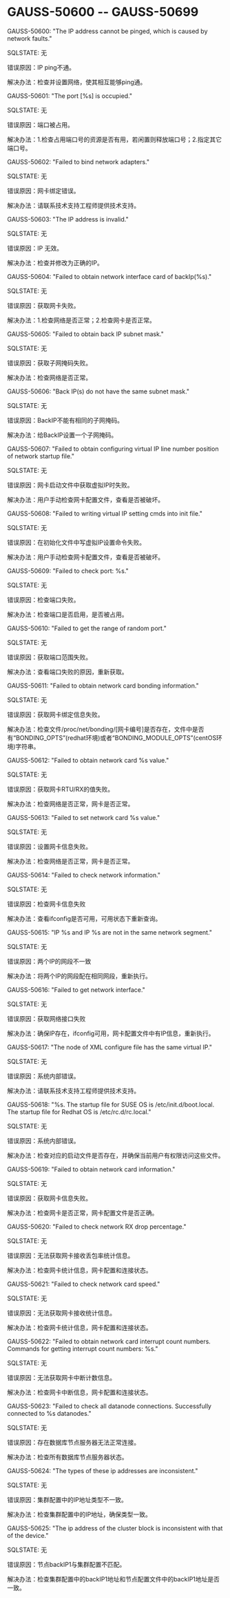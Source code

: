 # GAUSS-50600 -- GAUSS-50699<a name="ZH-CN_TOPIC_0302073513"></a>

GAUSS-50600: "The IP address cannot be pinged, which is caused by network faults."

SQLSTATE: 无

错误原因：IP ping不通。

解决办法：检查并设置网络，使其相互能够ping通。

GAUSS-50601: "The port \[%s\] is occupied."

SQLSTATE: 无

错误原因：端口被占用。

解决办法：1.检查占用端口号的资源是否有用，若闲置则释放端口号；2.指定其它端口号。

GAUSS-50602: "Failed to bind network adapters."

SQLSTATE: 无

错误原因：网卡绑定错误。

解决办法：请联系技术支持工程师提供技术支持。

GAUSS-50603: "The IP address is invalid."

SQLSTATE: 无

错误原因：IP 无效。

解决办法：检查并修改为正确的IP。

GAUSS-50604: "Failed to obtain network interface card of backIp\(%s\)."

SQLSTATE: 无

错误原因：获取网卡失败。

解决办法：1.检查网络是否正常；2.检查网卡是否正常。

GAUSS-50605: "Failed to obtain back IP subnet mask."

SQLSTATE: 无

错误原因：获取子网掩码失败。

解决办法：检查网络是否正常。

GAUSS-50606: "Back IP\(s\) do not have the same subnet mask."

SQLSTATE: 无

错误原因：BackIP不能有相同的子网掩码。

解决办法：给BackIP设置一个子网掩码。

GAUSS-50607: "Failed to obtain configuring virtual IP line number position of network startup file."

SQLSTATE: 无

错误原因：网卡启动文件中获取虚拟IP时失败。

解决办法：用户手动检查网卡配置文件，查看是否被破坏。

GAUSS-50608: "Failed to writing virtual IP setting cmds into init file."

SQLSTATE: 无

错误原因：在初始化文件中写虚拟IP设置命令失败。

解决办法：用户手动检查网卡配置文件，查看是否被破坏。

GAUSS-50609: "Failed to check port: %s."

SQLSTATE: 无

错误原因：检查端口失败。

解决办法：检查端口是否启用，是否被占用。

GAUSS-50610: "Failed to get the range of random port."

SQLSTATE: 无

错误原因：获取端口范围失败。

解决办法：查看端口失败的原因，重新获取。

GAUSS-50611: "Failed to obtain network card bonding information."

SQLSTATE: 无

错误原因：获取网卡绑定信息失败。

解决办法：检查文件/proc/net/bonding/\[网卡编号\]是否存在，文件中是否有“BONDING\_OPTS”\(redhat环境\)或者“BONDING\_MODULE\_OPTS”\(centOS环境\)字符串。

GAUSS-50612: "Failed to obtain network card %s value."

SQLSTATE: 无

错误原因：获取网卡RTU/RX的值失败。

解决办法：检查网络是否正常，网卡是否正常。

GAUSS-50613: "Failed to set network card %s value."

SQLSTATE: 无

错误原因：设置网卡信息失败。

解决办法：检查网络是否正常，网卡是否正常。

GAUSS-50614: "Failed to check network information."

SQLSTATE: 无

错误原因：检查网卡信息失败

解决办法：查看ifconfig是否可用，可用状态下重新查询。

GAUSS-50615: "IP %s and IP %s are not in the same network segment."

SQLSTATE: 无

错误原因：两个IP的网段不一致

解决办法：将两个IP的网段配在相同网段，重新执行。

GAUSS-50616: "Failed to get network interface."

SQLSTATE: 无

错误原因：获取网络接口失败

解决办法：确保IP存在，ifconfig可用，网卡配置文件中有IP信息，重新执行。

GAUSS-50617: "The node of XML configure file has the same virtual IP."

SQLSTATE: 无

错误原因：系统内部错误。

解决办法：请联系技术支持工程师提供技术支持。

GAUSS-50618: "%s. The startup file for SUSE OS is /etc/init.d/boot.local. The startup file for Redhat OS is /etc/rc.d/rc.local."

SQLSTATE: 无

错误原因：系统内部错误。

解决办法：检查对应的启动文件是否存在，并确保当前用户有权限访问这些文件。

GAUSS-50619: "Failed to obtain network card information."

SQLSTATE: 无

错误原因：获取网卡信息失败。

解决办法：检查网卡是否正常，网卡配置文件是否正确。

GAUSS-50620: "Failed to check network RX drop percentage."

SQLSTATE: 无

错误原因：无法获取网卡接收丢包率统计信息。

解决办法：检查网卡统计信息，网卡配置和连接状态。

GAUSS-50621: "Failed to check network card speed."

SQLSTATE: 无

错误原因：无法获取网卡接收统计信息。

解决办法：检查网卡统计信息，网卡配置和连接状态。

GAUSS-50622: "Failed to obtain network card interrupt count numbers. Commands for getting interrupt count numbers: %s."

SQLSTATE: 无

错误原因：无法获取网卡中断计数信息。

解决办法：检查网卡中断信息，网卡配置和连接状态。

GAUSS-50623: "Failed to check all datanode connections. Successfully connected to %s datanodes."

SQLSTATE: 无

错误原因：存在数据库节点服务器无法正常连接。

解决办法：检查所有数据库节点服务器状态。

GAUSS-50624: "The types of these ip addresses are inconsistent."

SQLSTATE: 无

错误原因：集群配置中的IP地址类型不一致。

解决办法：检查集群配置中的IP地址，确保类型一致。

GAUSS-50625: "The ip address of the cluster block is inconsistent with that of the device."

SQLSTATE: 无

错误原因：节点backIP1与集群配置不匹配。

解决办法：检查集群配置中的backIP1地址和节点配置文件中的backIP1地址是否一致。

